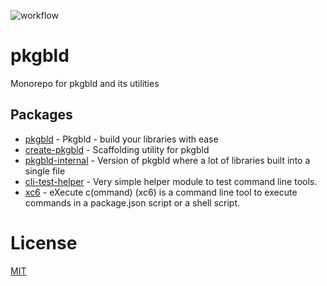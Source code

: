 ![workflow](https://github.com/kshutkin/package-build/actions/workflows/main.yml/badge.svg)

# pkgbld
Monorepo for pkgbld and its utilities

## Packages
- [pkgbld](./pkgbld/README.md) - Pkgbld - build your libraries with ease
- [create-pkgbld](./create-pkgbld/README.md) - Scaffolding utility for pkgbld
- [pkgbld-internal](./pkgbld-internal/README.md) - Version of pkgbld where a lot of libraries built into a single file
- [cli-test-helper](./cli-test-helper/README.md) - Very simple helper module to test command line tools.
- [xc6](./xc6/README.md) - eXecute c(ommand) (xc6) is a command line tool to execute commands in a package.json script or a shell script.

# License
[MIT](./LICENSE)
